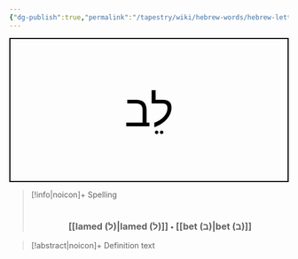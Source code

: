 ```yaml
---
{"dg-publish":true,"permalink":"/tapestry/wiki/hebrew-words/hebrew-letters/leb/","title":"leb","tags":["hebrew/word","covenants/names"],"dgHomeLink":true,"dgEnableSearch":true}
---
```



<div style="border: 2px solid black; padding: 0px;"> <p style="text-align: center; font-size: 80px; color: black; font-weight: ;">לֵב</p></div>

> [!info|noicon]+ Spelling
> # <h3 style="text-align:center;"> [[lamed (ל)\|lamed (ל)]] <span style="font-size: 0.8em;">•</span> [[bet (ב)\|bet (ב)]] </h3>

> [!abstract|noicon]+ Definition
> text